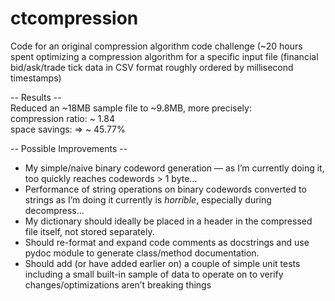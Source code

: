 # ctcompression
Code for an original compression algorithm code challenge 
(~20 hours spent optimizing a compression algorithm for a specific input file (financial bid/ask/trade tick data in CSV format roughly ordered by millisecond timestamps)

-- Results --  
Reduced an ~18MB sample file to ~9.8MB, more precisely:  
compression ratio: ~ 1.84  
space savings: => ~ 45.77%  

-- Possible Improvements --
- My simple/naive binary codeword generation — as I’m currently doing it, too quickly reaches codewords > 1 byte… 
- Performance of string operations on binary codewords converted to strings as I’m doing it currently is *horrible*, especially during decompress…
- My dictionary should ideally be placed in a header in the compressed file itself, not stored separately.
- Should re-format and expand code comments as docstrings and use pydoc module to generate class/method documentation.
- Should add (or have added earlier on) a couple of simple unit tests including a small built-in sample of data to operate on to verify changes/optimizations aren’t breaking things
